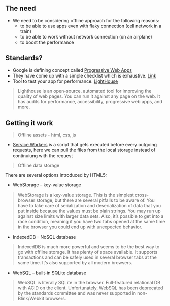 ## The need

* We need to be considering offline approach for the following reasons:
  * to be able to use apps even with flaky connection (cell network in a train)
  * to be able to work without network connection (on an airplane)
  * to boost the performance
  
## Standards?

* Google is defining concept called [Progressive Web Apps](https://developers.google.com/web/progressive-web-apps)
* They have come up with a simple checklist which is exhaustive. [Link](https://developers.google.com/web/progressive-web-apps/checklist)
* Tool to test your app for performance. [LightHouse](https://developers.google.com/web/tools/lighthouse/)

> Lighthouse is an open-source, automated tool for improving the quality of web pages. You can run it against any page on the web. It has audits for performance, accessibility, progressive web apps, and more.

## Getting it work

> Offline assets - html, css, js

* [Service Workers](https://www.w3.org/TR/service-workers/) is a script that gets executed before every outgoing requests, here we can pull the files from the local storage instead of continuiung with the request

> Offline data storage

There are several options introduced by HTML5:

* WebStorage – key-value storage

> WebStorage is a key-value storage. This is the simplest cross-browser storage, but there are several pitfalls to be aware of. You have to take care of serialization and deserialization of data that you put inside because the values must be plain strings. You may run up against size limits with larger data sets. Also, it’s possible to get into a race condition, meaning if you have two tabs opened at the same time in the browser you could end up with unexpected behavior.


* IndexedDB – NoSQL database

> IndexedDB is much more powerful and seems to be the best way to go with offline storage. It has plenty of space available. It supports transactions and can be safely used in several browser tabs at the same time. It’s also supported by all modern browsers.


* WebSQL – built-in SQLite database

> WebSQL is literally SQLite in the browser. Full-featured relational DB with ACID on the client. Unfortunately, WebSQL has been deprecated by the standards committee and was never supported in non-Blink/Webkit browsers.
